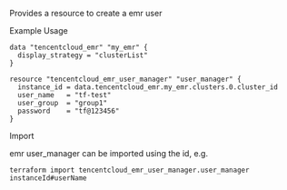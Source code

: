 Provides a resource to create a emr user

Example Usage

```hcl
data "tencentcloud_emr" "my_emr" {
  display_strategy = "clusterList"
}

resource "tencentcloud_emr_user_manager" "user_manager" {
  instance_id = data.tencentcloud_emr.my_emr.clusters.0.cluster_id
  user_name   = "tf-test"
  user_group  = "group1"
  password    = "tf@123456"
}

```

Import

emr user_manager can be imported using the id, e.g.

```
terraform import tencentcloud_emr_user_manager.user_manager instanceId#userName
```